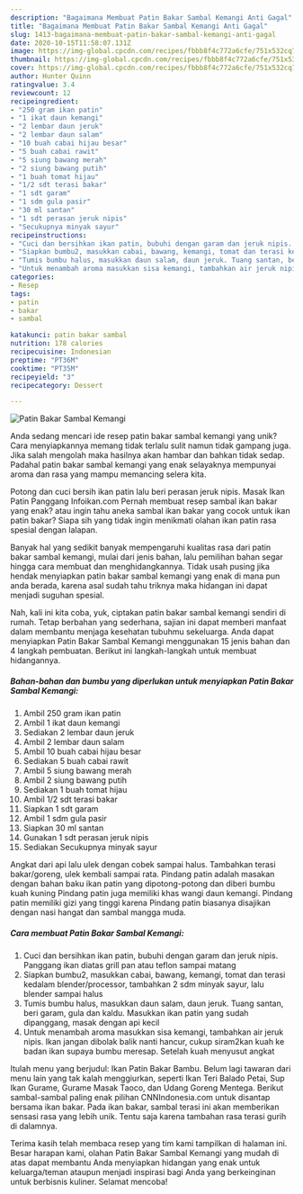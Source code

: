 ```yaml
---
description: "Bagaimana Membuat Patin Bakar Sambal Kemangi Anti Gagal"
title: "Bagaimana Membuat Patin Bakar Sambal Kemangi Anti Gagal"
slug: 1413-bagaimana-membuat-patin-bakar-sambal-kemangi-anti-gagal
date: 2020-10-15T11:58:07.131Z
image: https://img-global.cpcdn.com/recipes/fbbb8f4c772a6cfe/751x532cq70/patin-bakar-sambal-kemangi-foto-resep-utama.jpg
thumbnail: https://img-global.cpcdn.com/recipes/fbbb8f4c772a6cfe/751x532cq70/patin-bakar-sambal-kemangi-foto-resep-utama.jpg
cover: https://img-global.cpcdn.com/recipes/fbbb8f4c772a6cfe/751x532cq70/patin-bakar-sambal-kemangi-foto-resep-utama.jpg
author: Hunter Quinn
ratingvalue: 3.4
reviewcount: 12
recipeingredient:
- "250 gram ikan patin"
- "1 ikat daun kemangi"
- "2 lembar daun jeruk"
- "2 lembar daun salam"
- "10 buah cabai hijau besar"
- "5 buah cabai rawit"
- "5 siung bawang merah"
- "2 siung bawang putih"
- "1 buah tomat hijau"
- "1/2 sdt terasi bakar"
- "1 sdt garam"
- "1 sdm gula pasir"
- "30 ml santan"
- "1 sdt perasan jeruk nipis"
- "Secukupnya minyak sayur"
recipeinstructions:
- "Cuci dan bersihkan ikan patin, bubuhi dengan garam dan jeruk nipis. Panggang ikan diatas grill pan atau teflon sampai matang"
- "Siapkan bumbu2, masukkan cabai, bawang, kemangi, tomat dan terasi kedalam blender/processor, tambahkan 2 sdm minyak sayur, lalu blender sampai halus"
- "Tumis bumbu halus, masukkan daun salam, daun jeruk. Tuang santan, beri garam, gula dan kaldu. Masukkan ikan patin yang sudah dipanggang, masak dengan api kecil"
- "Untuk menambah aroma masukkan sisa kemangi, tambahkan air jeruk nipis. Ikan jangan dibolak balik nanti hancur, cukup siram2kan kuah ke badan ikan supaya bumbu meresap. Setelah kuah menyusut angkat"
categories:
- Resep
tags:
- patin
- bakar
- sambal

katakunci: patin bakar sambal 
nutrition: 178 calories
recipecuisine: Indonesian
preptime: "PT36M"
cooktime: "PT35M"
recipeyield: "3"
recipecategory: Dessert

---
```



![Patin Bakar Sambal Kemangi](https://img-global.cpcdn.com/recipes/fbbb8f4c772a6cfe/751x532cq70/patin-bakar-sambal-kemangi-foto-resep-utama.jpg)

Anda sedang mencari ide resep patin bakar sambal kemangi yang unik? Cara menyiapkannya memang tidak terlalu sulit namun tidak gampang juga. Jika salah mengolah maka hasilnya akan hambar dan bahkan tidak sedap. Padahal patin bakar sambal kemangi yang enak selayaknya mempunyai aroma dan rasa yang mampu memancing selera kita.

Potong dan cuci bersih ikan patin lalu beri perasan jeruk nipis. Masak Ikan Patin Panggang Infoikan.com Pernah membuat resep sambal ikan bakar yang enak? atau ingin tahu aneka sambal ikan bakar yang cocok untuk ikan patin bakar? Siapa sih yang tidak ingin menikmati olahan ikan patin rasa spesial dengan lalapan.

Banyak hal yang sedikit banyak mempengaruhi kualitas rasa dari patin bakar sambal kemangi, mulai dari jenis bahan, lalu pemilihan bahan segar hingga cara membuat dan menghidangkannya. Tidak usah pusing jika hendak menyiapkan patin bakar sambal kemangi yang enak di mana pun anda berada, karena asal sudah tahu triknya maka hidangan ini dapat menjadi suguhan spesial.


Nah, kali ini kita coba, yuk, ciptakan patin bakar sambal kemangi sendiri di rumah. Tetap berbahan yang sederhana, sajian ini dapat memberi manfaat dalam membantu menjaga kesehatan tubuhmu sekeluarga. Anda dapat menyiapkan Patin Bakar Sambal Kemangi menggunakan 15 jenis bahan dan 4 langkah pembuatan. Berikut ini langkah-langkah untuk membuat hidangannya.

<!--inarticleads1-->

##### Bahan-bahan dan bumbu yang diperlukan untuk menyiapkan Patin Bakar Sambal Kemangi:

1. Ambil 250 gram ikan patin
1. Ambil 1 ikat daun kemangi
1. Sediakan 2 lembar daun jeruk
1. Ambil 2 lembar daun salam
1. Ambil 10 buah cabai hijau besar
1. Sediakan 5 buah cabai rawit
1. Ambil 5 siung bawang merah
1. Ambil 2 siung bawang putih
1. Sediakan 1 buah tomat hijau
1. Ambil 1/2 sdt terasi bakar
1. Siapkan 1 sdt garam
1. Ambil 1 sdm gula pasir
1. Siapkan 30 ml santan
1. Gunakan 1 sdt perasan jeruk nipis
1. Sediakan Secukupnya minyak sayur


Angkat dari api lalu ulek dengan cobek sampai halus. Tambahkan terasi bakar/goreng, ulek kembali sampai rata. Pindang patin adalah masakan dengan bahan baku ikan patin yang dipotong-potong dan diberi bumbu kuah kuning Pindang patin juga memiliki khas wangi daun kemangi. Pindang patin memiliki gizi yang tinggi karena Pindang patin biasanya disajikan dengan nasi hangat dan sambal mangga muda. 

<!--inarticleads2-->

##### Cara membuat Patin Bakar Sambal Kemangi:

1. Cuci dan bersihkan ikan patin, bubuhi dengan garam dan jeruk nipis. Panggang ikan diatas grill pan atau teflon sampai matang
1. Siapkan bumbu2, masukkan cabai, bawang, kemangi, tomat dan terasi kedalam blender/processor, tambahkan 2 sdm minyak sayur, lalu blender sampai halus
1. Tumis bumbu halus, masukkan daun salam, daun jeruk. Tuang santan, beri garam, gula dan kaldu. Masukkan ikan patin yang sudah dipanggang, masak dengan api kecil
1. Untuk menambah aroma masukkan sisa kemangi, tambahkan air jeruk nipis. Ikan jangan dibolak balik nanti hancur, cukup siram2kan kuah ke badan ikan supaya bumbu meresap. Setelah kuah menyusut angkat


Itulah menu yang berjudul: Ikan Patin Bakar Bambu. Belum lagi tawaran dari menu lain yang tak kalah menggiurkan, seperti Ikan Teri Balado Petai, Sup Ikan Gurame, Gurame Masak Taoco, dan Udang Goreng Mentega. Berikut sambal-sambal paling enak pilihan CNNIndonesia.com untuk disantap bersama ikan bakar. Pada ikan bakar, sambal terasi ini akan memberikan sensasi rasa yang lebih unik. Tentu saja karena tambahan rasa terasi gurih di dalamnya. 

Terima kasih telah membaca resep yang tim kami tampilkan di halaman ini. Besar harapan kami, olahan Patin Bakar Sambal Kemangi yang mudah di atas dapat membantu Anda menyiapkan hidangan yang enak untuk keluarga/teman ataupun menjadi inspirasi bagi Anda yang berkeinginan untuk berbisnis kuliner. Selamat mencoba!
